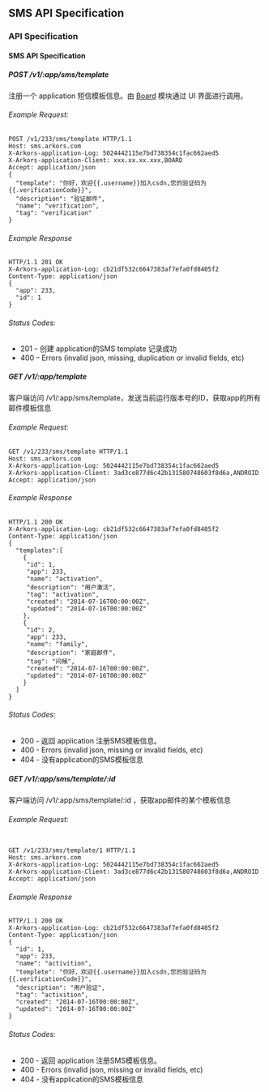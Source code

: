 ## SMS API Specification


### API Specification



#### SMS API Specification


##### POST /v1/:app/sms/template

注册一个 application 短信模板信息。由 [Board](https://github.com/arkors/board) 模块通过 UI 界面进行调用。

###### Example Request:
```
POST /v1/233/sms/template HTTP/1.1
Host: sms.arkors.com
X-Arkors-application-Log: 5024442115e7bd738354c1fac662aed5
X-Arkors-application-Client: xxx.xx.xx.xxx,BOARD
Accept: application/json
{
  "template": "你好，欢迎{{.username}}加入csdn,您的验证码为{{.verificationCode}}",
  "description": "验证邮件",
  "name": "verification",
  "tag": "verification"
}
```


###### Example Response

```
HTTP/1.1 201 OK
X-Arkors-application-Log: cb21df532c6647383af7efa0fd8405f2
Content-Type: application/json
{
  "app": 233,
  "id": 1
}
```

###### Status Codes:
* 201 – 创建 application的SMS template 记录成功
* 400 – Errors (invalid json, missing, duplication or invalid fields, etc)


##### GET /v1/:app/template

客户端访问 /v1/:app/sms/template，发送当前运行版本号的ID，获取app的所有邮件模板信息

###### Example Request:
```
GET /v1/233/sms/template HTTP/1.1
Host: sms.arkors.com
X-Arkors-application-Log: 5024442115e7bd738354c1fac662aed5
X-Arkors-application-Client: 3ad3ce877d6c42b131580748603f8d6a,ANDROID
Accept: application/json
```


###### Example Response
```
HTTP/1.1 200 OK
X-Arkors-application-Log: cb21df532c6647383af7efa0fd8405f2
Content-Type: application/json
{
  "templates":[ 
    {
     "id": 1,
     "app": 233,
     "name": "activation",
     "description": "用户激活",
     "tag": "activation",
     "created": "2014-07-16T00:00:00Z",
     "updated": "2014-07-16T00:00:00Z"
    },
    {
     "id": 2,
     "app": 233,
     "name": "family",
     "description": "家庭邮件",
     "tag": "问候",
     "created": "2014-07-16T00:00:00Z",
     "updated": "2014-07-16T00:00:00Z"
    }
  ]
}
```


###### Status Codes:
* 200 - 返回 application 注册SMS模板信息。
* 400 - Errors (invalid json, missing or invalid fields, etc)
* 404 - 没有application的SMS模板信息 


##### GET /v1/:app/sms/template/:id

客户端访问 /v1/:app/sms/template/:id ，获取app邮件的某个模板信息

###### Example Request:
```

GET /v1/233/sms/template/1 HTTP/1.1
Host: sms.arkors.com
X-Arkors-application-Log: 5024442115e7bd738354c1fac662aed5
X-Arkors-application-Client: 3ad3ce877d6c42b131580748603f8d6a,ANDROID
Accept: application/json
```

###### Example Response
```
HTTP/1.1 200 OK
X-Arkors-application-Log: cb21df532c6647383af7efa0fd8405f2
Content-Type: application/json
{
  "id": 1,
  "app": 233,
  "name": "activition",
  "templete": "你好，欢迎{{.username}}加入csdn,您的验证码为{{.verificationCode}}",
  "description": "用户验证",
  "tag": "activition",
  "created": "2014-07-16T00:00:00Z",
  "updated": "2014-07-16T00:00:00Z"
}

```
###### Status Codes:
* 200 - 返回 application 注册SMS模板信息。
* 400 - Errors (invalid json, missing or invalid fields, etc)
* 404 - 没有application的SMS模板信息
